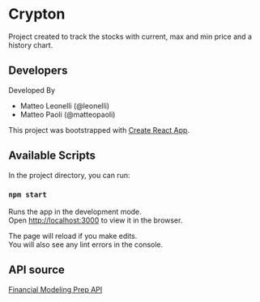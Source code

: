 # Crypton

Project created to track the stocks with current, max and min price and a history chart.


## Developers

Developed By 
- Matteo Leonelli (@leonelli)
- Matteo Paoli (@matteopaoli)

This project was bootstrapped with [Create React App](https://github.com/facebook/create-react-app).

## Available Scripts

In the project directory, you can run:

### `npm start`

Runs the app in the development mode.<br />
Open [http://localhost:3000](http://localhost:3000) to view it in the browser.

The page will reload if you make edits.<br />
You will also see any lint errors in the console.

## API source

[Financial Modeling Prep API](https://github.com/antoinevulcain/Financial-Modeling-Prep-API)